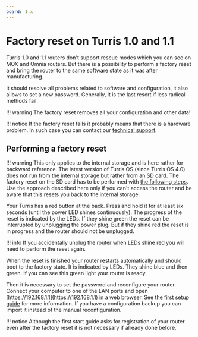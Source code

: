 ```yaml
---
board: 1.x
---
```

# Factory reset on Turris 1.0 and 1.1

Turris 1.0 and 1.1 routers don't support rescue modes which you can see
on MOX and Omnia routers. But there is a possibility to perform a factory
reset and bring the router to the same software state as it was after
manufacturing.

It should resolve all problems related to software and configuration,
it also allows to set a new password. Generally, it is the last resort
if less radical methods fail.

!!! warning
    The factory reset removes all your configuration and other data!

!!! notice
    If the factory reset fails it probably means that there is
    a hardware problem. In such case you can contact our
    [technical support](../../basics/support.md).

## Performing a factory reset

!!! warning
    This only applies to the internal storage and is here rather for backward
    reference. The latest version of Turris OS (since Turris OS 4.0) does not run
    from the internal storage but rather from an SD card. The factory reset on the SD card
    has to be performed with [the following
    steps](../../geek/btrfs_turris1x.md#how-to-perform-factory-reset-medkit).
    Use the approach described here only if you can't access the router and be aware
    that this resets you back to the internal storage.

Your Turris has a red button at the back. Press and hold it for at least
six seconds (until the power LED shines continuously). The progress of
the reset is indicated by the LEDs. If they shine green the reset can
be interrupted by unplugging the power plug. But if they shine red the reset
is in progress and the router should not be unplugged.

!!! info
    If you accidentally unplug the router when LEDs shine red you will
    need to perform the reset again.

When the reset is finished your router restarts automatically and should
boot to the factory state. It is indicated by LEDs. They shine blue
and then green. If you can see this green light your router is ready.

Then it is necessary to set the password and reconfigure your router.
Connect your computer to one of the LAN ports and open
[https://192.168.1.1](https://192.168.1.1) in a web browser.
See [the first setup guide](../../basics/first-setup/simple-setup.md)
for more information. If you have a configuration backup you can import
it instead of the manual reconfiguration.

!!! notice
    Although the first start guide asks for registration of your router
    even after the factory reset it is not necessary if already done
    before.
